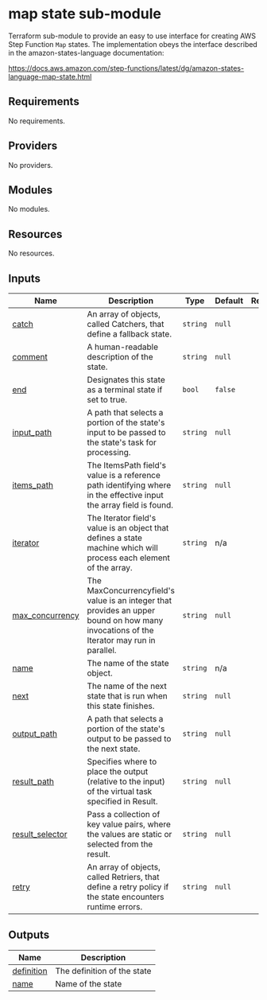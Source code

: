 # map state sub-module

Terraform sub-module to provide an easy to use interface for creating AWS Step Function `Map` states. The implementation obeys the interface described in the amazon-states-language documentation: 

https://docs.aws.amazon.com/step-functions/latest/dg/amazon-states-language-map-state.html

<!-- BEGIN_TF_DOCS -->
## Requirements

No requirements.

## Providers

No providers.

## Modules

No modules.

## Resources

No resources.

## Inputs

| Name | Description | Type | Default | Required |
|------|-------------|------|---------|:--------:|
| <a name="input_catch"></a> [catch](#input\_catch) | An array of objects, called Catchers, that define a fallback state. | `string` | `null` | no |
| <a name="input_comment"></a> [comment](#input\_comment) | A human-readable description of the state. | `string` | `null` | no |
| <a name="input_end"></a> [end](#input\_end) | Designates this state as a terminal state if set to true. | `bool` | `false` | no |
| <a name="input_input_path"></a> [input\_path](#input\_input\_path) | A path that selects a portion of the state's input to be passed to the state's task for processing. | `string` | `null` | no |
| <a name="input_items_path"></a> [items\_path](#input\_items\_path) | The ItemsPath field's value is a reference path identifying where in the effective input the array field is found. | `string` | `null` | no |
| <a name="input_iterator"></a> [iterator](#input\_iterator) | The Iterator field's value is an object that defines a state machine which will process each element of the array. | `string` | n/a | yes |
| <a name="input_max_concurrency"></a> [max\_concurrency](#input\_max\_concurrency) | The MaxConcurrencyfield's value is an integer that provides an upper bound on how many invocations of the Iterator may run in parallel. | `string` | `null` | no |
| <a name="input_name"></a> [name](#input\_name) | The name of the state object. | `string` | n/a | yes |
| <a name="input_next"></a> [next](#input\_next) | The name of the next state that is run when this state finishes. | `string` | `null` | no |
| <a name="input_output_path"></a> [output\_path](#input\_output\_path) | A path that selects a portion of the state's output to be passed to the next state. | `string` | `null` | no |
| <a name="input_result_path"></a> [result\_path](#input\_result\_path) | Specifies where to place the output (relative to the input) of the virtual task specified in Result. | `string` | `null` | no |
| <a name="input_result_selector"></a> [result\_selector](#input\_result\_selector) | Pass a collection of key value pairs, where the values are static or selected from the result. | `string` | `null` | no |
| <a name="input_retry"></a> [retry](#input\_retry) | An array of objects, called Retriers, that define a retry policy if the state encounters runtime errors. | `string` | `null` | no |

## Outputs

| Name | Description |
|------|-------------|
| <a name="output_definition"></a> [definition](#output\_definition) | The definition of the state |
| <a name="output_name"></a> [name](#output\_name) | Name of the state |
<!-- END_TF_DOCS -->

